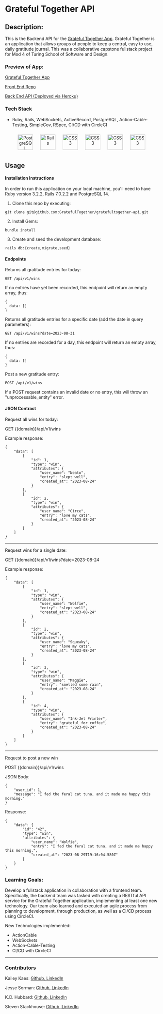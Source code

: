 # Grateful Together API

## Description: 
This is the Backend API for the [Grateful Together App](https://gratefultogether-68rtro4pr-caliham.vercel.app/). Grateful Together is an application that allows groups of people to keep a central, easy to use, daily gratitude journal. This was a collaborative capstone fullstack project for Mod 4 of Turing School of Software and Design.

### Preview of App:
[Grateful Together App](https://gratefultogether-68rtro4pr-caliham.vercel.app/)

[Front End Repo](https://github.com/GratefulTogether/gratefultogether-ui) 

[Back End API (Deployed via Heroku)](https://gratefultogether-api-49ea7cf50543.herokuapp.com/api/v1/wins)

### Tech Stack
- Ruby, Rails, WebSockets, ActiveRecord, PostgreSQL, Action-Cable-Testing, SimpleCov, RSpec, CI/CD with CircleCI

<div align="center">  
    <a href="https://www.postgresql.org/" target="_blank"><img style="margin: 10px" src="https://profilinator.rishav.dev/skills-assets/postgresql-original-wordmark.svg" alt="PostgreSQL" height="50" /></a>  
    <a href="https://rubyonrails.org/" target="_blank"><img style="margin: 10px" src="https://profilinator.rishav.dev/skills-assets/rails-original-wordmark.svg" alt="Rails" height="50" /></a>  
    <a href="https://www.ruby-lang.org/en/" target="_blank"><img style="margin: 10px" src="https://profilinator.rishav.dev/skills-assets/ruby-original-wordmark.svg" alt="CSS3" height="50" /></a>   
    <a href="https://redis.io/" target="_blank"><img style="margin: 10px" src="https://profilinator.rishav.dev/skills-assets/redis-original-wordmark.svg" alt="CSS3" height="50" /></a>   
    <a href="https://guides.rubyonrails.org/action_cable_overview.html" target="_blank"><img style="margin: 10px" src="https://logodix.com/logo/1825959.png" alt="CSS3" height="50" /></a>   
    <a href="https://circleci.com/" target="_blank"><img style="margin: 10px" src="https://upload.wikimedia.org/wikipedia/commons/thumb/8/82/Circleci-icon-logo.svg/1200px-Circleci-icon-logo.svg.png" alt="CSS3" height="50" /></a>   
</div>

## Usage

#### Installation Instructions
In order to run this application on your local machine, you'll need to have Ruby version 3.2.2, Rails 7.0.2.2 and PostgreSQL 14. 

1. Clone this repo by executing: 
```
git clone git@github.com:GratefulTogether/gratefultogether-api.git 
```
    
2. Install Gems:
``` 
bundle install 
```

3. Create and seed the development database:
``` 
rails db:{create,migrate,seed} 
```

#### Endpoints
Returns all gratitude entries for today: 
```
GET /api/v1/wins
```
If no entries have yet been recorded, this endpoint will return an empty array, thus:
```
{
  data: []
}
``` 

Returns all gratitude entries for a specific date (add the date in query parameters):
```
GET /api/v1/wins?date=2023-08-31
```
If no entries are recorded for a day, this endpoint will return an empty array, thus:
```
{
  data: []
}
``` 

Post a new gratitude entry: 
```
POST /api/v1/wins
```
If a POST request contains an invalid date or no entry, this will throw an "unprocessable_entity" error.


#### JSON Contract

Request all wins for today: 

GET {{domain}}/api/v1/wins

Example response: 

```
{
    "data": [
        {
            "id": 1,
            "type": "win", 
            "attributes": {
                "user_name": "Neato",
                "entry": "slept well",
                "created_at": "2023-08-24"
            }
        }, 
        {
            "id": 2,
            "type": "win", 
            "attributes": {
                "user_name": "Circe",
                "entry": "love my cats",
                "created_at": "2023-08-24"
            }
        }  
    ]
}
```
---

Request wins for a single date: 

GET {{domain}}/api/v1/wins?date=2023-08-24

Example response: 

```
{
    "data": [
        {
            "id": 1,
            "type": "win", 
            "attributes": {
                "user_name": "Wolfie",
                "entry": "slept well",
                "created_at": "2023-08-24"
            }
        }, 
        {
            "id": 2,
            "type": "win", 
            "attributes": {
                "user_name": "Squeaky",
                "entry": "love my cats",
                "created_at": "2023-08-24"
            }
        }, 
        {
            "id": 3,
            "type": "win", 
            "attributes": {
                "user_name": "Maggie",
                "entry": "smelled some rain",
                "created_at": "2023-08-24"
            }
        }, 
        {
            "id": 4,
            "type": "win", 
            "attributes": {
                "user_name": "Ink-Jet Printer",
                "entry": "grateful for coffee",
                "created_at": "2023-08-24"
            }
        } 
    ]
}
```

---

Request to post a new win

POST {{domain}}/api/v1/wins

JSON Body: 

``` 
{
    "user_id": 1, 
    "message": "I fed the feral cat tuna, and it made me happy this morning."
}
```

Response: 

``` 
{
    "data": {
        "id": "42",
        "type": "win",
        "attributes": {
            "user_name": "Wolfie",
            "entry": "I fed the feral cat tuna, and it made me happy this morning.",
            "created_at": "2023-08-29T19:16:04.580Z"
        }
    }
}
```
### Learning Goals:

Develop a fullstack application in collaboration with a frontend team. Specifically, the backend team was tasked with creating a RESTful API service for the Grateful Together application, implementing at least one new technology. Our team also learned and executed an agile process from planning to development, through production, as well as a CI/CD process using CircleCI. 

New Technologies implemented:
- ActionCable
- WebSockets
- Action-Cable-Testing
- CI/CD with CircleCI

---
### Contributors
Kailey Kaes: <a href="https://github.com/kaileykaes"> Github, <a href="https://linkedin.com/in/kaileykaes"> LinkedIn </a>
    
Jesse Sorman: <a href="https://github.com/jesse193"> Github, <a href="https://www.linkedin.com/in/jesse-sorman/"> LinkedIn </a>
    
K.D. Hubbard: <a href="https://github.com/kdhubb">Github, <a href="https://www.linkedin.com/in/k-d-hubbard/" >LinkedIn </a>
    
Steven Stackhouse: <a href="https://github.com/stackmm">Github, <a href="https://www.linkedin.com/in/steven-stackhouse/" >LinkedIn </a>
  


